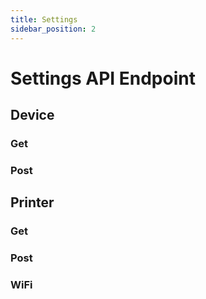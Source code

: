 ```yaml
---
title: Settings
sidebar_position: 2
---
```


# Settings API Endpoint


## Device

### Get

### Post


## Printer

### Get

### Post


### WiFi
